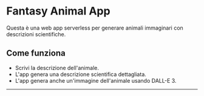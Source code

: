 # Fantasy Animal App

Questa è una web app serverless per generare animali immaginari con descrizioni scientifiche.

## Come funziona

- Scrivi la descrizione dell'animale.
- L'app genera una descrizione scientifica dettagliata.
- L'app genera anche un'immagine dell'animale usando DALL-E 3.

---
